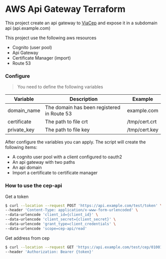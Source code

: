 # AWS Api Gateway Terraform

This project create an api gateway to [ViaCep](https://viacep.com.br) and expose it in a subdomain api (api.example.com)

This project use the following aws resources
- Cognito (user pool)
- Api Gateway
- Certificate Manager (import)
- Route 53

### Configure

> You need to define the following variables

| Variable | Description | Example |
|-----------|---------------|-----------|
| domain_name | The domain has been registered in Route 53 | example.com |
| certificate | The path to file crt | /tmp/cert.crt |
| private_key | The path to file key | /tmp/cert.key |


After configure the variables you can apply. The script will create the following items:
- A cognito user pool with a client configured to oauth2
- An api gateway with two paths
- An api domain
- Import a certificate to certificate manager

### How to use the cep-api

Get a token
```sh
$ curl --location --request POST 'https://api.example.com/test/token' \
--header 'Content-Type: application/x-www-form-urlencoded' \
--data-urlencode 'client_id={client_id}' \
--data-urlencode 'client_secret={client_secret}' \
--data-urlencode 'grant_type=client_credentials' \
--data-urlencode 'scope=cep-api/read'
```

Get address from cep
```sh
$ curl --location --request GET 'https://api.example.com/test/cep/01001000' \
--header 'Authorization: Bearer {token}'
```